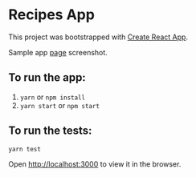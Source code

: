 # Recipes App
This project was bootstrapped with [Create React App](https://github.com/facebook/create-react-app).

Sample app [page](screenshot.png) screenshot.

## To run the app:

1. `yarn` or `npm install`
2. `yarn start` or `npm start`

## To run the tests:
`yarn test`

Open [http://localhost:3000](http://localhost:3000) to view it in the browser.
